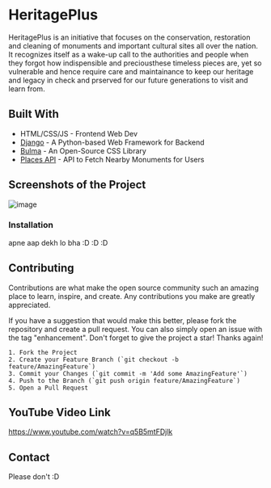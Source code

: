 # HeritagePlus

HeritagePlus is an initiative that focuses on the conservation, restoration and cleaning of monuments and important cultural sites all over the nation. It recognizes itself as a wake-up call to the authorities and people when they forgot how indispensible and preciousthese timeless pieces are, yet so vulnerable and hence require care and maintainance to keep our heritage and legacy in check and prserved for our future generations to visit and learn from.


## Built With

 - HTML/CSS/JS - Frontend Web Dev
 - [Django](https://www.djangoproject.com/) - A Python-based Web Framework for Backend
 - [Bulma](https://bulma.io/) - An Open-Source CSS Library
 - [Places API](https://www.geoapify.com/places-api) - API to Fetch Nearby Monuments for Users


## Screenshots of the Project
![image](https://user-images.githubusercontent.com/26377179/161876253-e77839d6-8a94-43d6-872e-c8816237128d.png)

### Installation

apne aap dekh lo bha :D :D :D


## Contributing

Contributions are what make the open source community such an amazing place to learn, inspire, and create. Any contributions you make are greatly appreciated.

If you have a suggestion that would make this better, please fork the repository and create a pull request. You can also simply open an issue with the tag "enhancement". Don't forget to give the project a star! Thanks again!

    1. Fork the Project
    2. Create your Feature Branch (`git checkout -b feature/AmazingFeature`)
    3. Commit your Changes (`git commit -m 'Add some AmazingFeature'`)
    4. Push to the Branch (`git push origin feature/AmazingFeature`)
    5. Open a Pull Request
    
## YouTube Video Link

https://www.youtube.com/watch?v=q5B5mtFDjlk

## Contact

Please don't :D
